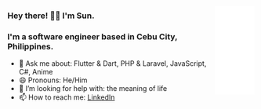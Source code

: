<img 
  align="right" 
  height="180" 
  width="80" 
  src="assets/anime-hello-once.gif"
/>
<div>
  <h3>Hey there! 👋🏼 I'm Sun.</h3>
  <h3>I'm a software engineer based in Cebu City, Philippines.</h3>
  <ul>
    <li>💬 Ask me about: Flutter & Dart, PHP & Laravel, JavaScript, C#, Anime</li>
    <li>😄 Pronouns: He/Him</li>
    <li>🤔 I’m looking for help with: the meaning of life</li>
    <li>📫 How to reach me: <a target="_blank" href="https://www.linkedin.com/in/sunwastaken/">LinkedIn</a></li>
  </ul>
</div>

